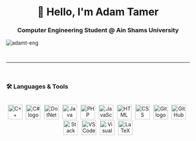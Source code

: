 <h1 align="center">👋 Hello, I'm Adam Tamer</h1>

<h3 align="center">Computer Engineering Student @ Ain Shams University</h3>

<p align="left"> <img src="https://komarev.com/ghpvc/?username=adamt-eng&label=Profile%20Views&color=blue&style=for-the-badge&abbreviated=true" alt="adamt-eng" /> </p>

<br><hr><br>

<h3>🛠 Languages & Tools</h3><br>

<div align="center">
  <img src="https://skillicons.dev/icons?i=cpp" height="40" alt="C++ logo"  />
  <img width="2" />
  <img src="https://skillicons.dev/icons?i=cs" height="40" alt="C# logo"  />
    <img width="2" />
  <img src="https://skillicons.dev/icons?i=dotnet" height="40" alt="DotNet logo"  />
  <img width="2" />
  <img src="https://skillicons.dev/icons?i=java" height="40" alt="Java logo"  />
  <img width="2" />
  <img src="https://skillicons.dev/icons?i=php" height="40" alt="PHP logo" />
  <img width="2" />
  <img src="https://skillicons.dev/icons?i=js" height="40" alt="JavaScript logo" />
  <img width="2" />
  <img src="https://skillicons.dev/icons?i=html" height="40" alt="HTML logo"  />
    <img width="2" />
  <img src="https://skillicons.dev/icons?i=css" height="40" alt="CSS logo"  />
  <img width="2" />
  <img src="https://skillicons.dev/icons?i=git" height="40" alt="Git logo"  />
  <img width="2" />
  <img src="https://skillicons.dev/icons?i=github" height="40" alt="GitHub logo" />
  <img width="2" />
    <img src="https://skillicons.dev/icons?i=stackoverflow" height="40" alt="Stack Overflow logo" />
  <img width="2" />
  <img src="https://skillicons.dev/icons?i=vscode" height="40" alt="VSCode logo" />
  <img width="2" />
  <img src="https://skillicons.dev/icons?i=visualstudio" height="40" alt="Visual Studio logo" />
  <img width="2" />
  <img src="https://skillicons.dev/icons?i=latex" height="40" alt="LaTeX logo" />
</div>
